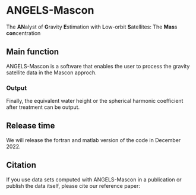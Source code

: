 # ANGELS-Mascon
The **AN**alyst of **G**ravity **E**stimation with **L**ow-orbit **S**atellites:
The **Mas**s **con**centration
## Main function
ANGELS-Mascon is a software that enables the user to process the gravity satellite data in the Mascon approch.

### Output
Finally, the equivalent water height or the spherical harmonic coefficient after treatment can be output.

## Release time
We will release the fortran and matlab version of the code in December 2022.

## Citation
If you use data sets computed with ANGELS-Mascon in a publication or publish the data itself, please cite our reference paper:
